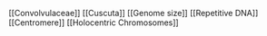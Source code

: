 [[Convolvulaceae]]
[[Cuscuta]]
[[Genome size]]
[[Repetitive DNA]]
[[Centromere]]
[[Holocentric Chromosomes]]
